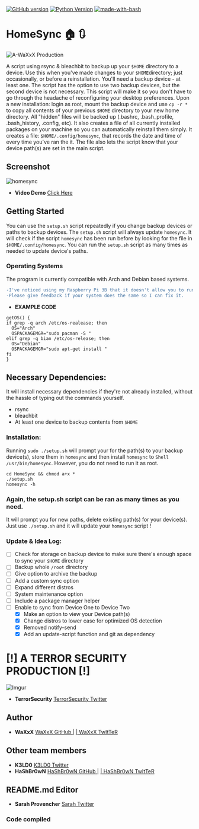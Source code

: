 [![GitHub version](https://badge.fury.io/gh/Waxxx333%2FHomeSync.svg)](https://badge.fury.io/gh/Waxxx333%2FHomeSync)
[![Python Version](https://img.shields.io/badge/Python-V2-<green.svg)](https://shields.io/)
[![made-with-bash](https://img.shields.io/badge/Made%20with-Bash-1f425f.svg)](https://www.gnu.org/software/bash/)

# HomeSync :house: :arrows_clockwise:
![A-WaXxX Production](waxsync_s.png)

A script using rsync & bleachbit to backup up your ```$HOME``` directory to a device.
Use this when you've made changes to your ```$HOME```directory; just 
occasionally, or before a reinstallation. You'll need a backup device - at least one. The
script has the option to use two backup devices, but the second device
is not necessary. This script will make it so you don't have to go 
through the headache of reconfiguring your desktop preferences. Upon
a new installation: login as root, mount the backup device and use ```cp -r *``` to copy all
contents of your previous ```$HOME``` directory to your new home directory. All "hidden" files will be backed up
(.bashrc, .bash_profile, .bash_history, .config, etc). It also creates a file of all currently installed 
packages on your machine so you can automatically reinstall them simply. It creates a file: ```$HOME/.config/homesync```, that records the date and time of every time you've ran the it. The file also lets the script know that your device path(s) are
set in the main script. 
## Screenshot 
![homesync](https://i.imgur.com/BuxKeT4.png)
* **Video Demo**  [Click Here](https://vimeo.com/382709077)
## Getting Started
You can use the ```setup.sh``` script repeatedly if you change 
backup devices or paths to backup devices. The ```setup.sh``` script 
will always update ```homesync```. It will check if the script ```homesync```
has been run before by looking for the file in ```$HOME/.config/homesync```. You can run the ```setup.sh``` script as many times as needed to update device's paths.

### Operating Systems
The program is currently compatible with Arch and Debian based systems.
```diff
-I've noticed using my Raspberry Pi 3B that it doesn't allow you to run homesync as a regular user. 
-Please give feedback if your system does the same so I can fix it.
```
* **EXAMPLE CODE**
```Shell
getOS() {
if grep -q arch /etc/os-realease; then
  OS="Arch"
  OSPACKAGEMGR="sudo pacman -S "
elif grep -q bian /etc/os-release; then
  OS="Debian"
  OSPACKAGEMGR="sudo apt-get install "
fi
}
```
## Necessary Dependencies:
It will install necessary dependencies if they're not already installed, without the hassle of typing out the commands yourself.
- rsync
- bleachbit
- At least one device to backup contents from ```$HOME```
### Installation:
Running ```sudo ./setup.sh``` will prompt your for the path(s) to your backup
device(s), store them in ```homesync``` and then install ```homesync``` to ```Shell
/usr/bin/homesync```. However, you do not need to run it as root.

```console
cd HomeSync && chmod a+x *
./setup.sh
homesync -h
```
### Again, the setup.sh script can be ran as many times as you need.
It will prompt you for new paths, delete existing path(s) for your
device(s). Just use ```./setup.sh``` and it will update your ```homesync``` script !
### Update & Idea Log:
- [ ] Check for storage on backup device to make sure there's enough space to sync your ```$HOME``` directory
- [ ] Backup whole ```/root``` directory
- [ ] Give option to archive the backup
- [ ] Add a custom sync option
- [ ] Expand different distros
- [ ] System maintenance option
- [ ] Include a package manager helper
- [ ] Enable to sync from Device One to Device Two
  - [x] Make an option to view your Device path(s)
  - [x] Change distros to lower case for optimized OS detection
  - [x] Removed notify-send
  - [x] Add an update-script function and git as dependency
# [!] A TERROR SECURITY PRODUCTION [!]
![Imgur](https://imgur.com/Pgat8QI.jpg)
* **TerrorSecurity** [TerrorSecurity Twitter](https://twitter.com/TerrorSecurity)
## Author
* **WaXxX**  [WaXxX GitHub |](https://github.com/waxxx333) [| WaXxX TwItTeR](https://twitter.com/waxxx333)
## Other team members
* **K3LD0**  [K3LD0 Twitter](https://twitter.com/K3ld0?s=20)
* **HaShBr0wN**  [HaShBr0wN GitHub |](https://github.com/hashbrown1013) [| HaShBr0wN TwItTeR](https://twitter.com/stephenahpohlis)
## README.md Editor 
* **Sarah Provencher** [Sarah Twitter](https://twitter.com/SarahProvenche6) 

### **Code compiled**

